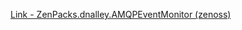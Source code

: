 [Link - ZenPacks.dnalley.AMQPEventMonitor (zenoss)](https://github.com/zenoss/ZenPacks.dnalley.AMQPEventMonitor)

